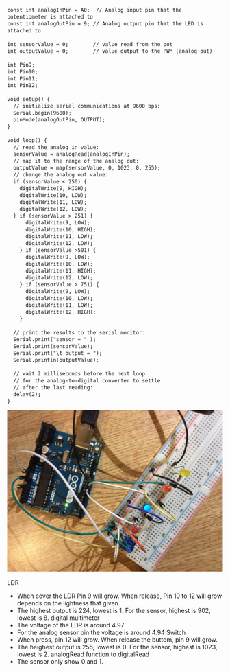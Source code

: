 ```arduino
const int analogInPin = A0;  // Analog input pin that the potentiometer is attached to
const int analogOutPin = 9; // Analog output pin that the LED is attached to

int sensorValue = 0;        // value read from the pot
int outputValue = 0;        // value output to the PWM (analog out)

int Pin9;
int Pin10;
int Pin11;
int Pin12;

void setup() {
  // initialize serial communications at 9600 bps:
  Serial.begin(9600);
  pinMode(analogOutPin, OUTPUT);
}

void loop() {
  // read the analog in value:
  sensorValue = analogRead(analogInPin);            
  // map it to the range of the analog out:
  outputValue = map(sensorValue, 0, 1023, 0, 255);  
  // change the analog out value:
  if (sensorValue < 250) {
    digitalWrite(9, HIGH);
    digitalWrite(10, LOW);
    digitalWrite(11, LOW);
    digitalWrite(12, LOW);
  } if (sensorValue > 251) {
      digitalWrite(9, LOW);
      digitalWrite(10, HIGH);
      digitalWrite(11, LOW);
      digitalWrite(12, LOW);
    } if (sensorValue >501) {
      digitalWrite(9, LOW);
      digitalWrite(10, LOW);
      digitalWrite(11, HIGH);
      digitalWrite(12, LOW);
    } if (sensorValue > 751) {
      digitalWrite(9, LOW);
      digitalWrite(10, LOW);
      digitalWrite(11, LOW);
      digitalWrite(12, HIGH);
    }

  // print the results to the serial monitor:
  Serial.print("sensor = " );                       
  Serial.print(sensorValue);      
  Serial.print("\t output = ");      
  Serial.println(outputValue);   

  // wait 2 milliseconds before the next loop
  // for the analog-to-digital converter to settle
  // after the last reading:
  delay(2);                     
}
```
![PIC](https://raw.githubusercontent.com/Ying7930/week8/master/IMG_1671.JPG)

LDR
- When cover the LDR Pin 9 will grow.  When release, Pin 10 to 12 will grow depends on the lightness that given.
- The highest output is 224, lowest is 1.  For the sensor, highest is 902, lowest is 8.
digital multimeter
- The voltage of the LDR is around 4.97
- For the analog sensor pin the voltage is around 4.94
Switch
- When press, pin 12 will grow.  When release the buttom, pin 9 will grow.
- The heighest output is 255, lowest is 0.  For the sensor, highest is 1023, lowest is 2.
analogRead function to digitalRead
- The sensor only show 0 and 1.
